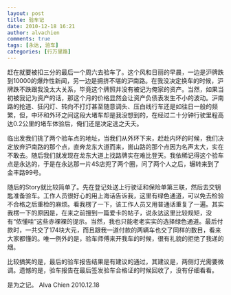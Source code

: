```yaml
---
layout: post
title: 验车记
date: 2010-12-18 16:21
author: alvachien
comments: true
tags: [永达, 验车]
categories: [行万里路]
---
```

赶在就要被扣三分的最后一个周六去验车了。这个风和日丽的早晨，一边是沪牌跌到10000的爆炸性新闻，另一边是拥挤不堪的沪南路。在我没决定换车的时候，沪牌跌不跌跟我没太大关系，毕竟这个牌照并没有被记为俺家的资产。当然，如果当初被我记为资产的话，那这个月的价格显然会让资产负债表发生不小的波动。沪南路的抢道、狂闪灯、转向不打灯甚至随意调头、压白线行车还是如往日一般的频繁，但，中环和外环之间这段大堵车却是我没想到的，在经过二十分钟行驶里程高达0.2公里的堵车体验后，俺们还是决定逃之夭夭。

临出发我们挑了两个验车点的地址，当我们从外环下来，赶赴内环的时候，我们决定放弃沪南路的那个点，直奔龙东大道而来，崮山路的那个点因为名声太大，实在不敢去。随后我们就发现在龙东大道上找路牌实在难比登天。我依稀记得这个验车点是永达的，于是在永达那一片4S店兜了两个圈，问了两个人之后，辗转来到了金丰路99号。

随后的Story就比较简单了。先在登记处送上行驶证和保险单第三联，然后去交钥匙准备验车。工作人员很好心的用上海话告诉我，这里有绿色通道，可以免去检验不合格之后重检的麻烦。看我楞了一下，该工作人员又用普通话重复了一遍。其实我楞一下的原因是，在来之前搜到一篇爱卡的帖子，说永达这里比较规矩，没有“侬懂哇”这些赤裸裸的提示。当然，我也只能老老实实的选择绿色通道。最后付款时，一共交了174块大元，而且跟我一道付款的两辆车也交了同样的数目，看来大家都懂的。唯一例外的是，验车师傅来开我车的时候，很有礼貌的拒绝了我递的烟。

比较搞笑的是，最后的验车报告结果是有建议的通过，其建议是，两侧灯光需要微调。遗憾的是，验车报告在最后签发验车合格证的时候回收了，没有仔细看看。

是为之记。
Alva Chien
2010.12.18
